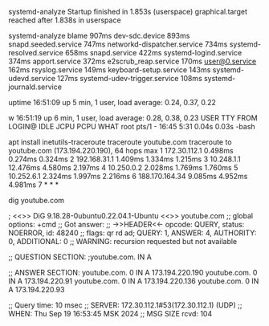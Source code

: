 systemd-analyze
Startup finished in 1.853s (userspace) 
graphical.target reached after 1.838s in userspace

systemd-analyze blame
907ms dev-sdc.device
893ms snapd.seeded.service
747ms networkd-dispatcher.service
734ms systemd-resolved.service
658ms snapd.service
422ms systemd-logind.service
374ms apport.service
372ms e2scrub_reap.service
170ms user@0.service
162ms rsyslog.service
149ms keyboard-setup.service
143ms systemd-udevd.service
127ms systemd-udev-trigger.service
108ms systemd-journald.service

uptime
 16:51:09 up 5 min,  1 user,  load average: 0.24, 0.37, 0.22

  w
 16:51:19 up 6 min,  1 user,  load average: 0.28, 0.38, 0.23
USER     TTY      FROM             LOGIN@   IDLE   JCPU   PCPU WHAT
root     pts/1    -                16:45    5:31   0.04s  0.03s -bash

apt install inetutils-traceroute
traceroute youtube.com
traceroute to youtube.com (173.194.220.190), 64 hops max
  1   172.30.112.1  0.498ms  0.274ms  0.324ms 
  2   192.168.31.1  1.409ms  1.334ms  1.215ms 
  3   10.248.1.1  12.476ms  4.580ms  2.197ms 
  4   10.250.0.2  2.028ms  1.769ms  1.760ms 
  5   10.252.6.1  2.324ms  1.997ms  2.216ms 
  6   188.170.164.34  9.085ms  4.952ms  4.981ms 
  7   *  *  * 

dig youtube.com

; <<>> DiG 9.18.28-0ubuntu0.22.04.1-Ubuntu <<>> youtube.com
;; global options: +cmd
;; Got answer:
;; ->>HEADER<<- opcode: QUERY, status: NOERROR, id: 48240
;; flags: qr rd ad; QUERY: 1, ANSWER: 4, AUTHORITY: 0, ADDITIONAL: 0
;; WARNING: recursion requested but not available

;; QUESTION SECTION:
;youtube.com.                   IN      A

;; ANSWER SECTION:
youtube.com.            0       IN      A       173.194.220.190
youtube.com.            0       IN      A       173.194.220.91
youtube.com.            0       IN      A       173.194.220.136
youtube.com.            0       IN      A       173.194.220.93

;; Query time: 10 msec
;; SERVER: 172.30.112.1#53(172.30.112.1) (UDP)
;; WHEN: Thu Sep 19 16:53:45 MSK 2024
;; MSG SIZE  rcvd: 104

